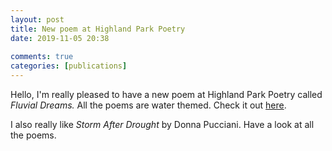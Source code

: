 ```yaml
---  
layout: post  
title: New poem at Highland Park Poetry  
date: 2019-11-05 20:38  
  
comments: true  
categories: [publications]  
---  
```


Hello, I'm really pleased to have a new poem at Highland Park Poetry called *Fluvial Dreams.* All the poems are water themed. Check it out <a href="http://highlandparkpoetry.org/themusesgallery.html">here</a>.   



I also really like *Storm After Drought* by Donna Pucciani. Have a look at all the poems.  
